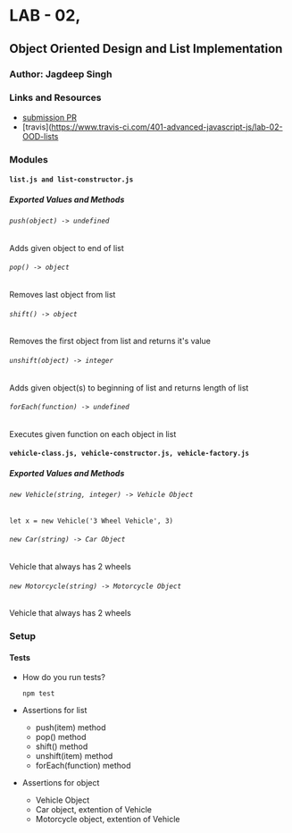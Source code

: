 # LAB - 02,

## Object Oriented Design and List Implementation

### Author: Jagdeep Singh

### Links and Resources
* [submission PR](http://xyz.com)
* [travis](https://www.travis-ci.com/401-advanced-javascript-js/lab-02-OOD-lists

### Modules

#### `list.js and list-constructor.js`
##### Exported Values and Methods

###### `push(object) -> undefined`
Adds given object to end of list

###### `pop() -> object`
Removes last object from list

###### `shift() -> object`
Removes the first object from list and returns it's value

###### `unshift(object) -> integer`
Adds given object(s) to beginning of list and returns length of list

###### `forEach(function) -> undefined`
Executes given function on each object in list

#### `vehicle-class.js, vehicle-constructor.js, vehicle-factory.js`
##### Exported Values and Methods

###### `new Vehicle(string, integer) -> Vehicle Object`
`let x = new Vehicle('3 Wheel Vehicle', 3)`

###### `new Car(string) -> Car Object`
Vehicle that always has 2 wheels

###### `new Motorcycle(string) -> Motorcycle Object`
Vehicle that always has 2 wheels



### Setup
  
#### Tests
* How do you run tests?

  `npm test`

* Assertions for list

  * push(item) method
  * pop() method
  * shift() method
  * unshift(item) method
  * forEach(function) method

* Assertions for object

  * Vehicle Object
  * Car object, extention of Vehicle
  * Motorcycle object, extention of Vehicle
